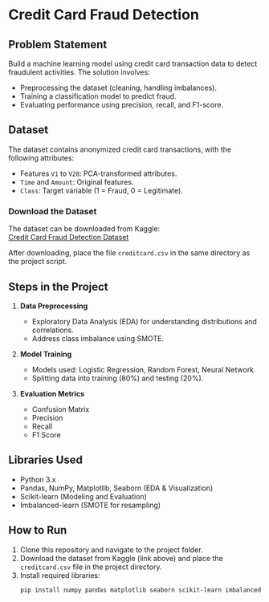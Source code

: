 # Credit Card Fraud Detection

## Problem Statement
Build a machine learning model using credit card transaction data to detect fraudulent activities. The solution involves:
- Preprocessing the dataset (cleaning, handling imbalances).
- Training a classification model to predict fraud.
- Evaluating performance using precision, recall, and F1-score.

## Dataset
The dataset contains anonymized credit card transactions, with the following attributes:
- Features `V1` to `V28`: PCA-transformed attributes.
- `Time` and `Amount`: Original features.
- `Class`: Target variable (1 = Fraud, 0 = Legitimate).

### Download the Dataset
The dataset can be downloaded from Kaggle:  
[Credit Card Fraud Detection Dataset](https://www.kaggle.com/datasets/mlg-ulb/creditcardfraud)

After downloading, place the file `creditcard.csv` in the same directory as the project script.

## Steps in the Project
1. **Data Preprocessing**
   - Exploratory Data Analysis (EDA) for understanding distributions and correlations.
   - Address class imbalance using SMOTE.

2. **Model Training**
   - Models used: Logistic Regression, Random Forest, Neural Network.
   - Splitting data into training (80%) and testing (20%).

3. **Evaluation Metrics**
   - Confusion Matrix
   - Precision
   - Recall
   - F1 Score

## Libraries Used
- Python 3.x
- Pandas, NumPy, Matplotlib, Seaborn (EDA & Visualization)
- Scikit-learn (Modeling and Evaluation)
- Imbalanced-learn (SMOTE for resampling)

## How to Run
1. Clone this repository and navigate to the project folder.
2. Download the dataset from Kaggle (link above) and place the `creditcard.csv` file in the project directory.
3. Install required libraries:
   ```bash
   pip install numpy pandas matplotlib seaborn scikit-learn imbalanced-learn
